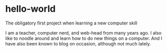 # hello-world
The obligatory first project when learning a new computer skill

I am a teacher, computer nerd, and web-head from many years ago. I also like to noodle around and learn how to 
do new things on a computer. And I have also been known to blog on occasion, although not much lately.
